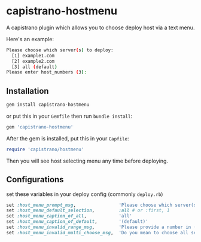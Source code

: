 # capistrano-hostmenu
A capistrano plugin which allows you to choose deploy host via a text menu.

Here's an example:

~~~sh
Please choose which server(s) to deploy:
  [1] example1.com
  [2] example2.com
  [3] all (default)
Please enter host_numbers (3):
~~~

## Installation

~~~sh
gem install capistrano-hostmenu
~~~

or put this in your `Gemfile` then run `bundle install`:

~~~ruby
gem 'capistrano-hostmenu'
~~~

After the gem is installed, put this in your `Capfile`:

~~~ruby
require 'capistrano/hostmenu'
~~~

Then you will see host selecting menu any time before deploying.

## Configurations

set these variables in your deploy config (commonly `deploy.rb`)

~~~ruby
set :host_menu_prompt_msg,                'Please choose which server(s) to deploy:'.blue
set :host_menu_default_selection,         :all # or :first, 1
set :host_menu_caption_of_all,            'all'
set :host_menu_caption_of_default,        '(default)'
set :host_menu_invalid_range_msg,         'Please provide a number in (1..%d)'.red
set :host_menu_invalid_multi_choose_msg,  'Do you mean to choose all servers?'.red
~~~
